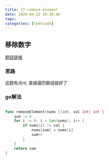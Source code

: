 ```yaml
---
title: 27-remove-element
date: 2020-04-22 10:36:46
tags: 
categories: [leetcode]
---
```


## 移除数字

[题目链接](https://leetcode-cn.com/problems/remove-element) 

### 思路

这题有点nt, 直接遍历数组就好了

### go解法

```go

func removeElement(nums []int, val int) int {
	sum := 0
	for i := 0; i < len(nums); i++ {
		if nums[i] != val {
			nums[sum] = nums[i]
			sum++
		}
	}
	return sum
}

```


